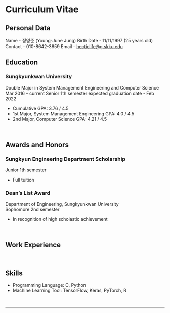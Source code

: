 # Curriculum Vitae

## Personal Data
Name - 정영준 (Young-June Jung)
Birth Date - 11/11/1997 (25 years old)
Contact - 010-8642-3859
Email - hecticlife@g.skku.edu

## Education

### Sungkyunkwan University

Double Major in System Management Engineering and Computer Science  
Mar 2016 – current Senior 1th semester
expected graduation date - Feb 2022

- Cumulative GPA: 3.76 / 4.5
- 1st Major, System Management Engineering GPA: 4.0 / 4.5
- 2nd Major, Computer Science GPA: 4.21 / 4.5

<br>

## Awards and Honors

### Sungkyun Engineering Department Scholarship
  
Junior 1th semester  

- Full tuition

### Dean’s List Award

Department of Engineering, Sungkyunkwan University   
Sophomore 2nd semester
- In recognition of high scholastic achievement

<br>

## Work Experience


<br>

## Skills

- Programming Language: C, Python
- Machine Learning Tool: TensorFlow, Keras, PyTorch, R

<br>

----

